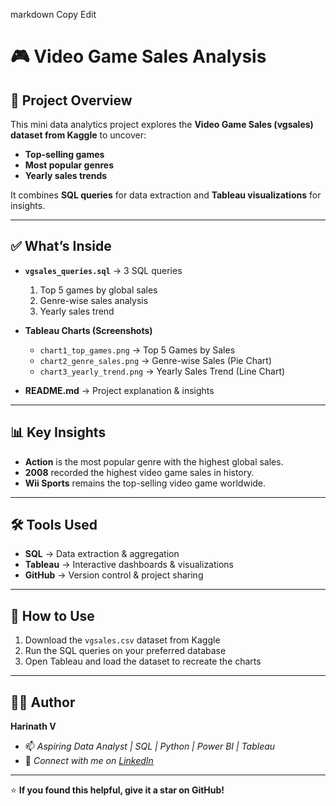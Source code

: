 
markdown
Copy
Edit
# 🎮 Video Game Sales Analysis  

## 📌 Project Overview  
This mini data analytics project explores the **Video Game Sales (vgsales) dataset from Kaggle** to uncover:  
- **Top-selling games**  
- **Most popular genres**  
- **Yearly sales trends**  

It combines **SQL queries** for data extraction and **Tableau visualizations** for insights.  

---

## ✅ What’s Inside  

- **`vgsales_queries.sql`** → 3 SQL queries  
  1. Top 5 games by global sales  
  2. Genre-wise sales analysis  
  3. Yearly sales trend  

- **Tableau Charts (Screenshots)**  
  - `chart1_top_games.png` → Top 5 Games by Sales  
  - `chart2_genre_sales.png` → Genre-wise Sales (Pie Chart)  
  - `chart3_yearly_trend.png` → Yearly Sales Trend (Line Chart)  

- **README.md** → Project explanation & insights  

---

## 📊 Key Insights  

- **Action** is the most popular genre with the highest global sales.  
- **2008** recorded the highest video game sales in history.  
- **Wii Sports** remains the top-selling video game worldwide.  

---

## 🛠️ Tools Used  

- **SQL** → Data extraction & aggregation  
- **Tableau** → Interactive dashboards & visualizations  
- **GitHub** → Version control & project sharing  

---

## 🚀 How to Use  

1. Download the `vgsales.csv` dataset from Kaggle  
2. Run the SQL queries on your preferred database  
3. Open Tableau and load the dataset to recreate the charts  

---

## 👨‍💻 Author  

**Harinath V**  
- 📫 *Aspiring Data Analyst | SQL | Python | Power BI | Tableau*  
- 💼 *Connect with me on [LinkedIn](https://www.linkedin.com)*  

---

⭐ **If you found this helpful, give it a star on GitHub!** 
